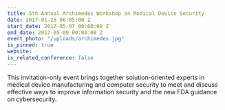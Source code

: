 ```yaml
---
title: 5th Annual Archimedes Workshop on Medical Device Security
date: 2017-01-25 06:05:00 Z
start_date: 2017-05-07 00:00:00 Z
end_date: 2017-05-09 00:00:00 Z
event_photo: "/uploads/archimedes.jpg"
is_pinned: true
website: 
is_related_conference: false
---
```


This invitation-only event brings together solution-oriented experts in medical device manufacturing and computer security to meet and discuss effective ways to improve information security and the new FDA guidance on cybersecurity.